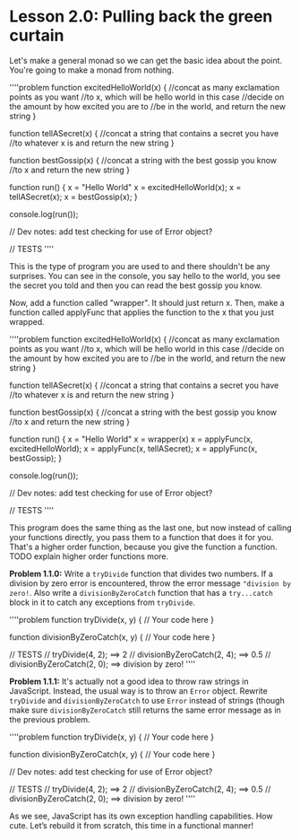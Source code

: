 # Lesson 2.0: Pulling back the green curtain 

Let's make a general monad so we can get the basic idea about the point. You're going to make a monad from nothing. 

''''problem
function excitedHelloWorld(x) {
    //concat as many exclamation points as you want
    //to x, which will be hello world in this case
    //decide on the amount by how excited you are to
    //be in the world, and return the new string
}

function tellASecret(x) {
  //concat a string that contains a secret you have
  //to whatever x is and return the new string
}

function bestGossip(x) {
    //concat a string with the best gossip you know
    //to x and return the new string
}

function run() {
    x = "Hello World"
    x = excitedHelloWorld(x);
    x = tellASecret(x);
    x = bestGossip(x);
}

console.log(run());


// Dev notes: add test checking for use of Error object?

// TESTS
''''

This is the type of program you are used to and there shouldn't be any
surprises. You can see in the console, you say hello to the world, you see the
secret you told and then you can read the best gossip you know. 

Now, add a function called "wrapper". It should just return x. Then, make a
function called applyFunc that applies the function to the x that you just
wrapped.

''''problem
function excitedHelloWorld(x) {
    //concat as many exclamation points as you want
    //to x, which will be hello world in this case
    //decide on the amount by how excited you are to
    //be in the world, and return the new string
}

function tellASecret(x) {
  //concat a string that contains a secret you have
  //to whatever x is and return the new string
}

function bestGossip(x) {
    //concat a string with the best gossip you know
    //to x and return the new string
}

function run() {
    x = "Hello World"
    x = wrapper(x)
    x = applyFunc(x, excitedHelloWorld);
    x = applyFunc(x, tellASecret);
    x = applyFunc(x, bestGossip);
}

console.log(run());


// Dev notes: add test checking for use of Error object?

// TESTS
''''

This program does the same thing as the last one, but now instead of calling
your functions directly, you pass them to a function that does it for you.
That's a higher order function, because you give the function a function. TODO
explain higher order functions more.



**Problem 1.1.0:** Write a `tryDivide` function that divides two numbers. If a division by zero error is encountered, throw the error message `"division by zero!`. Also write a `divisionByZeroCatch` function that has a `try...catch` block in it to catch any exceptions from `tryDivide`.

''''problem
function tryDivide(x, y) {
  // Your code here
}

function divisionByZeroCatch(x, y) {
  // Your code here
}

// TESTS
// tryDivide(4, 2); ==> 2
// divisionByZeroCatch(2, 4); ==> 0.5
// divisionByZeroCatch(2, 0); ==> division by zero!
''''

**Problem 1.1.1:** It's actually not a good idea to throw raw strings in JavaScript. Instead, the usual way is to throw an `Error` object. Rewrite `tryDivide` and `divisionByZeroCatch` to use `Error` instead of strings (though make sure `divisionByZeroCatch` still returns the same error message as in the previous problem.

''''problem
function tryDivide(x, y) {
  // Your code here
}

function divisionByZeroCatch(x, y) {
  // Your code here
}

// Dev notes: add test checking for use of Error object?

// TESTS
// tryDivide(4, 2); ==> 2
// divisionByZeroCatch(2, 4); ==> 0.5
// divisionByZeroCatch(2, 0); ==> division by zero!
''''

As we see, JavaScript has its own exception handling capabilities. How cute. Let’s rebuild it from scratch, this time in a functional manner!

